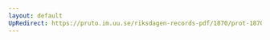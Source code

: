 ```yaml
---
layout: default
UpRedirect: https://pruto.im.uu.se/riksdagen-records-pdf/1870/prot-1870--ak--319/prot-1870--ak--319_068.pdf
---
```

